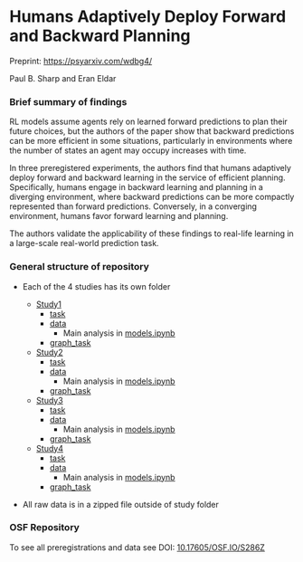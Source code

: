 # Humans Adaptively Deploy Forward and Backward Planning

Preprint: https://psyarxiv.com/wdbg4/

Paul B. Sharp and Eran Eldar

### Brief summary of findings

RL models assume agents rely on learned forward predictions to plan their future choices, but the authors of the paper show that backward predictions can be more efficient in some situations, particularly in environments where the number of states an agent may occupy increases with time.

In three preregistered experiments, the authors find that humans adaptively deploy forward and backward learning in the service of efficient planning. Specifically, humans engage in backward learning and planning in a diverging environment, where backward predictions can be more compactly represented than forward predictions. Conversely, in a converging environment, humans favor forward learning and planning.

The authors validate the applicability of these findings to real-life learning in a large-scale real-world prediction task.

### General structure of repository

- Each of the 4 studies has its own folder
  - [Study1](https://github.com/psharp1289/Humans-Adaptively-Deploy-Forward-and-Backward-Planning/tree/main/Study1)
    - [task](https://github.com/psharp1289/Humans-Adaptively-Deploy-Forward-and-Backward-Planning/tree/main/Study1/task)
    - [data](https://github.com/psharp1289/Humans-Adaptively-Deploy-Forward-and-Backward-Planning/tree/main/Study1/data)
      - Main analysis in [models.ipynb](https://github.com/psharp1289/Humans-Adaptively-Deploy-Forward-and-Backward-Planning/tree/main/Study1/data/models.ipynb)
    - [graph_task](https://github.com/psharp1289/Humans-Adaptively-Deploy-Forward-and-Backward-Planning/tree/main/Study1/graph_task)
  - [Study2](https://github.com/psharp1289/Humans-Adaptively-Deploy-Forward-and-Backward-Planning/tree/main/Study2)
    - [task](https://github.com/psharp1289/Humans-Adaptively-Deploy-Forward-and-Backward-Planning/tree/main/Study2/task)
    - [data](https://github.com/psharp1289/Humans-Adaptively-Deploy-Forward-and-Backward-Planning/tree/main/Study2/data)
      - Main analysis in [models.ipynb](https://github.com/psharp1289/Humans-Adaptively-Deploy-Forward-and-Backward-Planning/tree/main/Study2/data/models.ipynb)
    - [graph_task](https://github.com/psharp1289/Humans-Adaptively-Deploy-Forward-and-Backward-Planning/tree/main/Study2/graph_task)
  - [Study3](https://github.com/psharp1289/Humans-Adaptively-Deploy-Forward-and-Backward-Planning/tree/main/Study3)
    - [task](https://github.com/psharp1289/Humans-Adaptively-Deploy-Forward-and-Backward-Planning/tree/main/Study3/task)
    - [data](https://github.com/psharp1289/Humans-Adaptively-Deploy-Forward-and-Backward-Planning/tree/main/Study3/data)
      - Main analysis in [models.ipynb](https://github.com/psharp1289/Humans-Adaptively-Deploy-Forward-and-Backward-Planning/tree/main/Study3/data/models.ipynb)
    - [graph_task](https://github.com/psharp1289/Humans-Adaptively-Deploy-Forward-and-Backward-Planning/tree/main/Study3/graph_task)
  - [Study4](https://github.com/psharp1289/Humans-Adaptively-Deploy-Forward-and-Backward-Planning/tree/main/Study4)
    - [task](https://github.com/psharp1289/Humans-Adaptively-Deploy-Forward-and-Backward-Planning/tree/main/Study4/task)
    - [data](https://github.com/psharp1289/Humans-Adaptively-Deploy-Forward-and-Backward-Planning/tree/main/Study4/data)
      - Main analysis in [models.ipynb](https://github.com/psharp1289/Humans-Adaptively-Deploy-Forward-and-Backward-Planning/tree/main/Study4/data/models.ipynb)
    - [graph_task](https://github.com/psharp1289/Humans-Adaptively-Deploy-Forward-and-Backward-Planning/tree/main/Study4/graph_task)

- All raw data is in a zipped file outside of study folder

### OSF Repository

To see all preregistrations and data see DOI: [10.17605/OSF.IO/S286Z](https://doi.org/10.17605/OSF.IO/S286Z)

